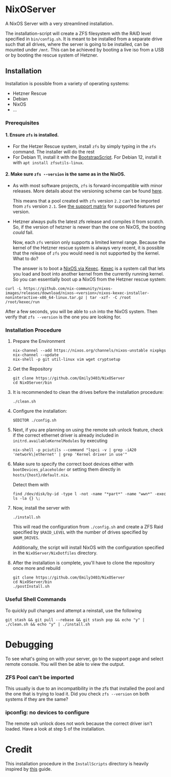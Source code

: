 # NixOServer

A NixOS Server with a very streamlined installation.

The installation-script will create a ZFS filesystem with the RAID level specified in `bin/config.sh`. It is meant to be installed from a separate drive such that all drives, where the server is going to be installed, can be mounted under `/mnt`. This can be achieved by booting a live iso from a USB or by booting the rescue system of Hetzner.

## Installation

Installation is possible from a variety of operating systems:

- Hetzner Rescue
- Debian
- NixOS
- ...

### Prerequisites

#### 1. Ensure `zfs` is installed.

- For the Hetzer Rescue system, install `zfs` by simply typing in the `zfs` command. The installer will do the rest
- For Debian 11, install it with the [BootstrapScript](./BootstrapScripts/Debian-11.sh). For Debian 12, install it with `apt install zfsutils-linux`.

#### 2. Make sure `zfs --version` is the same as in the NixOS.

- As with most software projects, `zfs` is forward-incompatible with minor releases. More details about the versioning scheme can be found [here](https://github.com/openzfs/zfs/blob/master/RELEASES.md).

  This means that a pool created with `zfs` version `2.2` can't be imported from `zfs` version `2.1`. See [the support matrix](https://openzfs.github.io/openzfs-docs/Basic%20Concepts/Feature%20Flags.html#feature-flags-implementation-per-os) for supported features per version.
- Hetzner always pulls the latest zfs release and compiles it from scratch. So, if the version of hetzner is newer than the one on NixOS, the booting *could* fail.

  Now, each `zfs` version only supports a limited kernel range. Because the kernel of the Hetzner rescue system is always very recent, it is possible that the release of `zfs` you would need is not supported by the kernel. What to do?

  The answer is to boot a [NixOS via Kexec](https://github.com/nix-community/nixos-images#kexec-tarballs). [Kexec](https://wiki.archlinux.org/title/kexec) is a system call that lets you load and boot into another kernel from the currently running kernel. So you can essentially boot up a NixOS from the Hetzner rescue system:

```shell
curl -L https://github.com/nix-community/nixos-images/releases/download/nixos-<version>/nixos-kexec-installer-noninteractive-x86_64-linux.tar.gz | tar -xzf- -C /root
/root/kexec/run
```

  After a few seconds, you will be able to `ssh` into the NixOS system. Then verify that `zfs --version` is the one you are looking for.

### Installation Procedure

1. Prepare the Environment
   ```shell
   nix-channel --add https://nixos.org/channels/nixos-unstable nixpkgs
   nix-channel --update
   nix-shell -p git util-linux vim wget cryptsetup
   ```
2. Get the Repository
   ```
   git clone https://github.com/Emily3403/NixOServer
   cd NixOServer/bin
   ```
3. It is recommended to clean the drives before the installation procedure:
   ```shell
   ./clean.sh
   ```
4. Configure the installation: 
   ```shell
   $EDITOR ./config.sh
   ```
5. Next, if you are planning on using the remote ssh unlock feature, check if the correct ethernet driver is already included in `initrd.availableKernelModules` by executing
   ```shell
   nix-shell -p pciutils --command "lspci -v | grep -iA20 'network\|ethernet' | grep 'Kernel driver in use'"
   ```
6. Make sure to specify the correct boot devices either with `bootDevices_placeholder` or setting them directly in `hosts/{host}/default.nix`.

   Detect them with
    ```shell
   find /dev/disk/by-id -type l -not -name "*part*" -name "wwn*" -exec ls -la {} \;
   ```
7. Now, install the server with
   ```shell
   ./install.sh
   ```
   This will read the configuration from `./config.sh` and create a ZFS Raid specified by `$RAID_LEVEL` with the number of drives specified by `$NUM_DRIVES`.

   Additionally, the script will install NixOS with the configuration specified in the `NixOServer/NixDotfiles` directory.
8. After the installation is complete, you'll have to clone the repository once more and rebuild
   ```shell
   git clone https://github.com/Emily3403/NixOServer
   cd NixOServer/bin
   ./postInstall.sh
   ```

### Useful Shell Commands
To quickly pull changes and attempt a reinstall, use the following
```
git stash && git pull --rebase && git stash pop && echo "y" | ./clean.sh && echo "y" | ./install.sh
```

# Debugging

To see what's going on with your server, go to the support page and select remote console. You will then be able to view the output.


### ZFS Pool can't be imported
This usually is due to an incompatibility in the zfs that installed the pool and the one that is trying to load it. Did you check `zfs --version` on both systems if they are the same?

### ipconfig: no devices to configure
The remote ssh unlock does not work because the correct driver isn't loaded. Have a look at step 5 of the installation.

# Credit

This installation procedure in the `InstallScripts` directory is heavily inspired by [this](https://openzfs.github.io/openzfs-docs/Getting%20Started/NixOS/Root%20on%20ZFS) guide.
